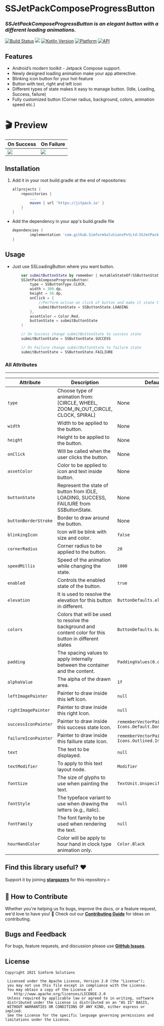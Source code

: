 # SSJetPackComposeProgressButton
### _SSJetPackComposeProgressButton is an elegant button with a different loading animations._

[![Build Status](https://travis-ci.org/joemccann/dillinger.svg?branch=master)][git-repo-url] [![](https://jitpack.io/v/SimformSolutionsPvtLtd/android-morphing-button-jetpack-compose.svg)](https://jitpack.io/#SimformSolutionsPvtLtd/android-morphing-button-jetpack-compose) [![Kotlin Version](https://img.shields.io/badge/Kotlin-v1.5.10-blue.svg)](https://kotlinlang.org) [![Platform](https://img.shields.io/badge/Platform-Android-green.svg?style=flat)](https://www.android.com/) [![API](https://img.shields.io/badge/API-21%2B-brightgreen.svg?style=flat)](https://android-arsenal.com/api?level=21)

## Features
- Android’s modern toolkit - Jetpack Compose support.
- Newly designed loading animation make your app atterective.
- Blinking icon button for your hot-feature
- Button with text, right and left icon
- Different types of state makes it easy to manage button. (Idle, Loading, Success, failure)
- Fully customized button (Corner radius, background, colors, animation speed etc.)

# 🎬 Preview

| On Success | On Failure |
|--|--|
| ![](https://github.com/SimformSolutionsPvtLtd/SSJetPackComposeProgressButton/blob/main/gif/success.gif) | ![](https://github.com/SimformSolutionsPvtLtd/SSJetPackComposeProgressButton/blob/main/gif/failure.gif) |

## Installation
1. Add it in your root build.gradle at the end of repositories:

	```groovy
	allprojects {
		repositories {
			...
			maven { url 'https://jitpack.io' }
		}
	}
	```

* Add the dependency in your app's build.gradle file

	```groovy
	dependencies {
	        implementation 'com.github.SimformSolutionsPvtLtd:SSJetPackComposeProgressButton:1.0.0'
	}
	```

## Usage
* Just use SSLoadingButton where you want button.

	```kotlin
        var submitButtonState by remember { mutableStateOf(SSButtonState.IDLE) }
        SSJetPackComposeProgressButton(
            type = SSButtonType.CLOCK,
            width = 300.dp,
            height = 50.dp,
            onClick = {
                //Perform action on click of button and make it state to LOADING
                submitButtonState = SSButtonState.LOADING
            },
            assetColor = Color.Red,
            buttonState = submitButtonState
        )
	```
	```kotlin
	    // On Success change submitButtonState to success state
        submitButtonState = SSButtonState.SUCCESS
	```
	```kotlin
        // On Failure change submitButtonState to failure state
        submitButtonState = SSButtonState.FAILIURE
	```
### All Attributes
------------------------

| Attribute | Description | Default |
| --- | --- | --- |
| `type` | Choose type of animation from:[CIRCLE, WHEEL, ZOOM_IN_OUT_CIRCLE, CLOCK, SPIRAL] | None |
| `width` | Width to be applied to the button. | None |
| `height` | Height to be applied to the button. | None |
| `onClick` | Will be called when the user clicks the button. | None |
| `assetColor` | Color to be applied to icon and text inside button. | None |
| `buttonState` | Represent the state of button from IDLE, LOADING, SUCCESS, FAILIURE from SSButtonState. | None |
| `buttonBorderStroke` | Border to draw around the button. | None |
| `blinkingIcon` | Icon will be blink with size and color. | `false` |
| `cornerRadius` | Corner radius to be applied to the button. | `20` |
| `speedMillis` | Speed of the animation while changing the state. | `1000` |
| `enabled` | Controls the enabled state of the button. | `true` |
| `elevation` | It is used to resolve the elevation for this button in different. | `ButtonDefaults.elevation()` |
| `colors` | Colors that will be used to resolve the background and content color for this button in different states | `ButtonDefaults.buttonColors()` |
| `padding` | The spacing values to apply internally between the container and the content. | `PaddingValues(0.dp)` |
| `alphaValue` | The alpha of the drawn area. | `1f` |
| `leftImagePainter` | Painter to draw inside this left Icon. | `null` |
| `rightImagePainter` | Painter to draw inside this right Icon. | `null` |
| `successIconPainter` | Painter to draw inside this success state Icon. | `rememberVectorPainter(image = Icons.Default.Done)` |
| `failureIconPainter` | Painter to draw inside this failiure state Icon. | `rememberVectorPainter(image = Icons.Outlined.Info)` |
| `text` | The text to be displayed. | `null` |
| `textModifier` | To apply to this text layout node. | `Modifier` |
| `fontSize` | The size of glyphs to use when painting the text. | `TextUnit.Unspecified` |
| `fontStyle` | The typeface variant to use when drawing the letters (e.g., italic). | `null` |
| `fontFamily` | The font family to be used when rendering the text. | `null` |
| `hourHandColor` | Color will be apply to hour hand in clock type animation only. | `Color.Black` |


## Find this library useful? ❤️
Support it by joining __[stargazers]__ for this repository.⭐

## 🤝 How to Contribute

Whether you're helping us fix bugs, improve the docs, or a feature request, we'd love to have you! 💪
Check out our __[Contributing Guide]__ for ideas on contributing.

## Bugs and Feedback
For bugs, feature requests, and discussion please use __[GitHub Issues]__.

## License
```
Copyright 2021 Simform Solutions

 Licensed under the Apache License, Version 2.0 (the "License");
 you may not use this file except in compliance with the License.
 You may obtain a copy of the License at
    http://www.apache.org/licenses/LICENSE-2.0
 Unless required by applicable law or agreed to in writing, software
 distributed under the License is distributed on an "AS IS" BASIS,
 WITHOUT WARRANTIES OR CONDITIONS OF ANY KIND, either express or implied.
 See the License for the specific language governing permissions and limitations under the License.
```

[//]: # (These are reference links used in the body of this note and get stripped out when the markdown processor does its job. There is no need to format nicely because it shouldn't be seen. Thanks SO - http://stackoverflow.com/questions/4823468/store-comments-in-markdown-syntax)
   [git-repo-url]: <https://github.com/SimformSolutionsPvtLtd/SSJetPackComposeProgressButton.git>
   [stargazers]: <https://github.com/SimformSolutionsPvtLtd/SSJetPackComposeProgressButton/stargazers>
   [Contributing Guide]: <https://github.com/SimformSolutionsPvtLtd/SSJetPackComposeProgressButton/blob/main/CONTRIBUTING.md>
   [GitHub Issues]: <https://github.com/SimformSolutionsPvtLtd/SSJetPackComposeProgressButton/issues>